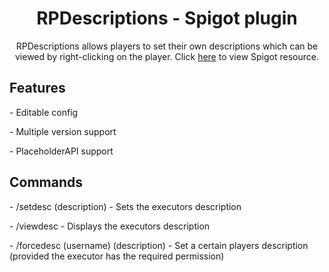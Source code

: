 <h1 align="center">RPDescriptions - Spigot plugin</h1>
<p align="center">RPDescriptions allows players to set their own descriptions which can be viewed by right-clicking on the player. Click <a href="https://www.spigotmc.org/resources/rpdescriptions-%EF%B8%8F-player-descriptions.88144/">here</a> to view Spigot resource.</p>
<h2>Features</h2>
<p>- Editable config</p>
<p>- Multiple version support</p>
<p>- PlaceholderAPI support</p>
<h2>Commands</h2>
<p>- /setdesc (description) - Sets the executors description</p>
<p>- /viewdesc - Displays the executors description</p>
<p>- /forcedesc (username) (description) - Set a certain players description (provided the executor has the required permission)</p>
